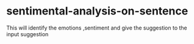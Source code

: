 # sentimental-analysis-on-sentence
This will identify the emotions ,sentiment and give the suggestion to the input suggestion
